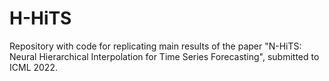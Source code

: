 # H-HiTS

Repository with code for replicating main results of the paper "N-HiTS: Neural Hierarchical Interpolation for Time Series Forecasting", submitted to ICML 2022.
